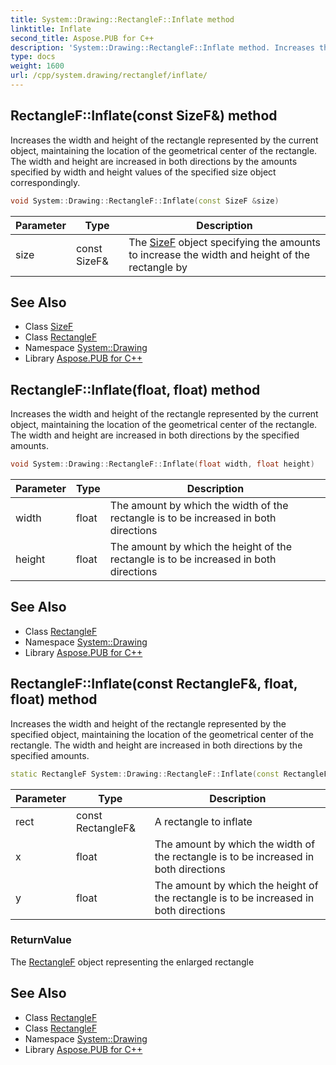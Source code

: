 ```yaml
---
title: System::Drawing::RectangleF::Inflate method
linktitle: Inflate
second_title: Aspose.PUB for C++
description: 'System::Drawing::RectangleF::Inflate method. Increases the width and height of the rectangle represented by the current object, maintaining the location of the geometrical center of the rectangle. The width and height are increased in both directions by the amounts specified by width and height values of the specified size object correspondingly in C++.'
type: docs
weight: 1600
url: /cpp/system.drawing/rectanglef/inflate/
---
```

## RectangleF::Inflate(const SizeF\&) method


Increases the width and height of the rectangle represented by the current object, maintaining the location of the geometrical center of the rectangle. The width and height are increased in both directions by the amounts specified by width and height values of the specified size object correspondingly.

```cpp
void System::Drawing::RectangleF::Inflate(const SizeF &size)
```


| Parameter | Type | Description |
| --- | --- | --- |
| size | const SizeF\& | The [SizeF](../../sizef/) object specifying the amounts to increase the width and height of the rectangle by |

## See Also

* Class [SizeF](../../sizef/)
* Class [RectangleF](../)
* Namespace [System::Drawing](../../)
* Library [Aspose.PUB for C++](../../../)
## RectangleF::Inflate(float, float) method


Increases the width and height of the rectangle represented by the current object, maintaining the location of the geometrical center of the rectangle. The width and height are increased in both directions by the specified amounts.

```cpp
void System::Drawing::RectangleF::Inflate(float width, float height)
```


| Parameter | Type | Description |
| --- | --- | --- |
| width | float | The amount by which the width of the rectangle is to be increased in both directions |
| height | float | The amount by which the height of the rectangle is to be increased in both directions |

## See Also

* Class [RectangleF](../)
* Namespace [System::Drawing](../../)
* Library [Aspose.PUB for C++](../../../)
## RectangleF::Inflate(const RectangleF\&, float, float) method


Increases the width and height of the rectangle represented by the specified object, maintaining the location of the geometrical center of the rectangle. The width and height are increased in both directions by the specified amounts.

```cpp
static RectangleF System::Drawing::RectangleF::Inflate(const RectangleF &rect, float x, float y)
```


| Parameter | Type | Description |
| --- | --- | --- |
| rect | const RectangleF\& | A rectangle to inflate |
| x | float | The amount by which the width of the rectangle is to be increased in both directions |
| y | float | The amount by which the height of the rectangle is to be increased in both directions |

### ReturnValue

The [RectangleF](../) object representing the enlarged rectangle

## See Also

* Class [RectangleF](../)
* Class [RectangleF](../)
* Namespace [System::Drawing](../../)
* Library [Aspose.PUB for C++](../../../)
